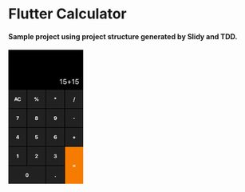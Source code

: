 # Flutter Calculator

#### Sample project using project structure generated by Slidy and TDD.


<img src="print.png" alt="drawing" width="150"/>




